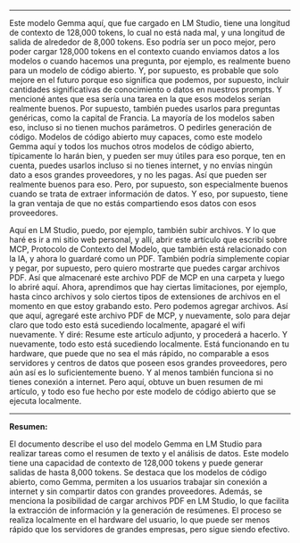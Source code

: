 
---

Este modelo Gemma aquí, que fue cargado en LM Studio, tiene una longitud de contexto de 128,000 tokens, lo cual no está nada mal, y una longitud de salida de alrededor de 8,000 tokens. Eso podría ser un poco mejor, pero poder cargar 128,000 tokens en el contexto cuando enviamos datos a los modelos o cuando hacemos una pregunta, por ejemplo, es realmente bueno para un modelo de código abierto. Y, por supuesto, es probable que solo mejore en el futuro porque eso significa que podemos, por supuesto, incluir cantidades significativas de conocimiento o datos en nuestros prompts. Y mencioné antes que esa sería una tarea en la que esos modelos serían realmente buenos. Por supuesto, también puedes usarlos para preguntas genéricas, como la capital de Francia. La mayoría de los modelos saben eso, incluso si no tienen muchos parámetros. O pedirles generación de código. Modelos de código abierto muy capaces, como este modelo Gemma aquí y todos los muchos otros modelos de código abierto, típicamente lo harán bien, y pueden ser muy útiles para eso porque, ten en cuenta, puedes usarlos incluso si no tienes internet, y no envías ningún dato a esos grandes proveedores, y no les pagas. Así que pueden ser realmente buenos para eso. Pero, por supuesto, son especialmente buenos cuando se trata de extraer información de datos. Y eso, por supuesto, tiene la gran ventaja de que no estás compartiendo esos datos con esos proveedores.

Aquí en LM Studio, puedo, por ejemplo, también subir archivos. Y lo que haré es ir a mi sitio web personal, y allí, abrir este artículo que escribí sobre MCP, Protocolo de Contexto del Modelo, que también está relacionado con la IA, y ahora lo guardaré como un PDF. También podría simplemente copiar y pegar, por supuesto, pero quiero mostrarte que puedes cargar archivos PDF. Así que almacenaré este archivo PDF de MCP en una carpeta y luego lo abriré aquí. Ahora, aprendimos que hay ciertas limitaciones, por ejemplo, hasta cinco archivos y solo ciertos tipos de extensiones de archivos en el momento en que estoy grabando esto. Pero podemos agregar archivos. Así que aquí, agregaré este archivo PDF de MCP, y nuevamente, solo para dejar claro que todo esto está sucediendo localmente, apagaré el wifi nuevamente. Y diré: Resume este artículo adjunto, y procederá a hacerlo. Y nuevamente, todo esto está sucediendo localmente. Está funcionando en tu hardware, que puede que no sea el más rápido, no comparable a esos servidores y centros de datos que poseen esos grandes proveedores, pero aún así es lo suficientemente bueno. Y al menos también funciona si no tienes conexión a internet. Pero aquí, obtuve un buen resumen de mi artículo, y todo eso fue hecho por este modelo de código abierto que se ejecuta localmente.

---

**Resumen:**

El documento describe el uso del modelo Gemma en LM Studio para realizar tareas como el resumen de texto y el análisis de datos. Este modelo tiene una capacidad de contexto de 128,000 tokens y puede generar salidas de hasta 8,000 tokens. Se destaca que los modelos de código abierto, como Gemma, permiten a los usuarios trabajar sin conexión a internet y sin compartir datos con grandes proveedores. Además, se menciona la posibilidad de cargar archivos PDF en LM Studio, lo que facilita la extracción de información y la generación de resúmenes. El proceso se realiza localmente en el hardware del usuario, lo que puede ser menos rápido que los servidores de grandes empresas, pero sigue siendo efectivo.